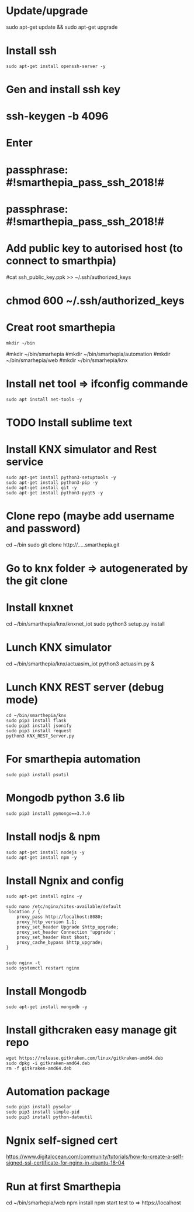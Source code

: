 
# Update/upgrade
sudo apt-get update && sudo apt-get upgrade

# Install ssh
    sudo apt-get install openssh-server -y

# Gen and install ssh key
# ssh-keygen -b 4096
# Enter
# passphrase: #!smarthepia_pass_ssh_2018!#
# passphrase: #!smarthepia_pass_ssh_2018!#


# Add public key to autorised host (to connect to smarthpia)
#cat ssh_public_key.ppk >> ~/.ssh/authorized_keys
# chmod 600 ~/.ssh/authorized_keys

# Creat root smarthepia
    mkdir ~/bin
#mkdir ~/bin/smarhepia
#mkdir ~/bin/smarhepia/automation
#mkdir ~/bin/smarhepia/web
#mkdir ~/bin/smarhepia/knx

# Install net tool => ifconfig commande
    sudo apt install net-tools -y

# TODO Install sublime text

# Install KNX simulator and Rest service
    sudo apt-get install python3-setuptools -y
    sudo apt-get install python3-pip -y
    sudo apt-get install git -y
    sudo apt-get install python3-pyqt5 -y

# Clone repo (maybe add username and password)
cd ~/bin
sudo git clone  http://.....smarthepia.git

# Go to knx folder => autogenerated by the git clone
# Install knxnet
cd ~/bin/smarthepia/knx/knxnet_iot
sudo python3 setup.py install

# Lunch KNX simulator
cd ~/bin/smarthepia/knx/actuasim_iot
    python3 actuasim.py &

# Lunch KNX REST server (debug mode)
    cd ~/bin/smarthepia/knx
    sudo pip3 install flask
    sudo pip3 install jsonify
    sudo pip3 install request
    python3 KNX_REST_Server.py

# For smarthepia automation
    sudo pip3 install psutil


# Mongodb python 3.6 lib
	sudo pip3 install pymongo==3.7.0

# Install nodjs & npm
	sudo apt-get install nodejs -y
	sudo apt-get install npm -y

# Install Ngnix and config
	sudo apt-get install nginx -y

	sudo nano /etc/nginx/sites-available/default
	 location / {
        proxy_pass http://localhost:8080;
        proxy_http_version 1.1;
        proxy_set_header Upgrade $http_upgrade;
        proxy_set_header Connection 'upgrade';
        proxy_set_header Host $host;
        proxy_cache_bypass $http_upgrade;
    }


	sudo nginx -t
	sudo systemctl restart nginx

# Install Mongodb
	sudo apt-get install mongodb -y

# Install githcraken easy manage git repo
	wget https://release.gitkraken.com/linux/gitkraken-amd64.deb
	sudo dpkg -i gitkraken-amd64.deb
	rm -f gitkraken-amd64.deb


# Automation package

	sudo pip3 install pysolar
	sudo pip3 install simple-pid
	sudo pip3 install python-dateutil

# Ngnix self-signed cert
 https://www.digitalocean.com/community/tutorials/how-to-create-a-self-signed-ssl-certificate-for-nginx-in-ubuntu-18-04

# Run at first Smarthepia
cd ~/bin/smarhepia/web
npm install
npm start
test to => https://localhost
